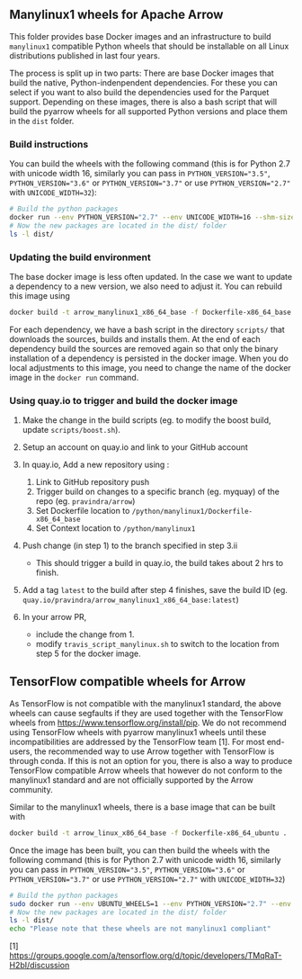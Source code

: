 <!---
  Licensed to the Apache Software Foundation (ASF) under one
  or more contributor license agreements.  See the NOTICE file
  distributed with this work for additional information
  regarding copyright ownership.  The ASF licenses this file
  to you under the Apache License, Version 2.0 (the
  "License"); you may not use this file except in compliance
  with the License.  You may obtain a copy of the License at

    http://www.apache.org/licenses/LICENSE-2.0

  Unless required by applicable law or agreed to in writing,
  software distributed under the License is distributed on an
  "AS IS" BASIS, WITHOUT WARRANTIES OR CONDITIONS OF ANY
  KIND, either express or implied.  See the License for the
  specific language governing permissions and limitations
  under the License.
-->

## Manylinux1 wheels for Apache Arrow

This folder provides base Docker images and an infrastructure to build
`manylinux1` compatible Python wheels that should be installable on all
Linux distributions published in last four years.

The process is split up in two parts: There are base Docker images that build
the native, Python-indenpendent dependencies. For these you can select if you
want to also build the dependencies used for the Parquet support. Depending on
these images, there is also a bash script that will build the pyarrow wheels
for all supported Python versions and place them in the `dist` folder.

### Build instructions

You can build the wheels with the following
command (this is for Python 2.7 with unicode width 16, similarly you can pass
in `PYTHON_VERSION="3.5"`, `PYTHON_VERSION="3.6"` or `PYTHON_VERSION="3.7"` or
use `PYTHON_VERSION="2.7"` with `UNICODE_WIDTH=32`):

```bash
# Build the python packages
docker run --env PYTHON_VERSION="2.7" --env UNICODE_WIDTH=16 --shm-size=2g --rm -t -i -v $PWD:/io -v $PWD/../../:/arrow quay.io/ursa-labs/arrow_manylinux1_x86_64_base:latest /io/build_arrow.sh
# Now the new packages are located in the dist/ folder
ls -l dist/
```

### Updating the build environment
The base docker image is less often updated. In the case we want to update
a dependency to a new version, we also need to adjust it. You can rebuild
this image using

```bash
docker build -t arrow_manylinux1_x86_64_base -f Dockerfile-x86_64_base .
```

For each dependency, we have a bash script in the directory `scripts/` that
downloads the sources, builds and installs them. At the end of each dependency
build the sources are removed again so that only the binary installation of a
dependency is persisted in the docker image. When you do local adjustments to
this image, you need to change the name of the docker image in the `docker run`
command.

### Using quay.io to trigger and build the docker image

1.  Make the change in the build scripts (eg. to modify the boost build, update `scripts/boost.sh`).

2.  Setup an account on quay.io and link to your GitHub account

3.  In quay.io,  Add a new repository using :

    1.  Link to GitHub repository push
    2.  Trigger build on changes to a specific branch (eg. myquay) of the repo (eg. `pravindra/arrow`)
    3.  Set Dockerfile location to `/python/manylinux1/Dockerfile-x86_64_base`
    4.  Set Context location to `/python/manylinux1`

4.  Push change (in step 1) to the branch specified in step 3.ii

    *  This should trigger a build in quay.io, the build takes about 2 hrs to finish.

5.  Add a tag `latest` to the build after step 4 finishes, save the build ID (eg. `quay.io/pravindra/arrow_manylinux1_x86_64_base:latest`)

6.  In your arrow PR,

    *  include the change from 1.
    *  modify `travis_script_manylinux.sh` to switch to the location from step 5 for the docker image.

## TensorFlow compatible wheels for Arrow

As TensorFlow is not compatible with the manylinux1 standard, the above
wheels can cause segfaults if they are used together with the TensorFlow wheels
from https://www.tensorflow.org/install/pip. We do not recommend using
TensorFlow wheels with pyarrow manylinux1 wheels until these incompatibilities
are addressed by the TensorFlow team [1]. For most end-users, the recommended
way to use Arrow together with TensorFlow is through conda.
If this is not an option for you, there is also a way to produce TensorFlow
compatible Arrow wheels that however do not conform to the manylinux1 standard
and are not officially supported by the Arrow community.

Similar to the manylinux1 wheels, there is a base image that can be built with

```bash
docker build -t arrow_linux_x86_64_base -f Dockerfile-x86_64_ubuntu .
```

Once the image has been built, you can then build the wheels with the following
command (this is for Python 2.7 with unicode width 16, similarly you can pass
in `PYTHON_VERSION="3.5"`, `PYTHON_VERSION="3.6"` or `PYTHON_VERSION="3.7"` or
use `PYTHON_VERSION="2.7"` with `UNICODE_WIDTH=32`)

```bash
# Build the python packages
sudo docker run --env UBUNTU_WHEELS=1 --env PYTHON_VERSION="2.7" --env UNICODE_WIDTH=16 --rm -t -i -v $PWD:/io -v $PWD/../../:/arrow arrow_linux_x86_64_base:latest /io/build_arrow.sh
# Now the new packages are located in the dist/ folder
ls -l dist/
echo "Please note that these wheels are not manylinux1 compliant"
```

[1] https://groups.google.com/a/tensorflow.org/d/topic/developers/TMqRaT-H2bI/discussion

